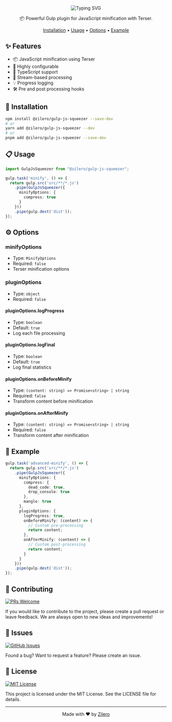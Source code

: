 <div align="center">

<img src="https://readme-typing-svg.demolab.com?font=Montserrat&weight=700&size=35&duration=3000&pause=1000&color=CF4647&background=45FF0000&center=true&vCenter=true&width=600&height=70&lines=Gulp+JS+Squeezer;Powerful+%26+Flexible;Smart+JS+Minification" alt="Typing SVG" />

📦 Powerful Gulp plugin for JavaScript minification with Terser.

[Installation](#-installation) •
[Usage](#-usage) •
[Options](#-options) •
[Example](#-example)

</div>

## ✨ Features

- 📦 JavaScript minification using Terser
- 🔧 Highly configurable
- 📝 TypeScript support
- 🚀 Stream-based processing
- 💡 Progress logging
- 🛠️ Pre and post processing hooks

## 🚀 Installation

```bash
npm install @zilero/gulp-js-squeezer --save-dev
# or
yarn add @zilero/gulp-js-squeezer --dev
# or
pnpm add @zilero/gulp-js-squeezer --save-dev
```

## 📋 Usage

```typescript
import GulpJsSqueezer from "@zilero/gulp-js-squeezer";

gulp.task('minify', () => {
  return gulp.src('src/**/*.js')
    .pipe(GulpJsSqueezer({
      minifyOptions: {
        compress: true
      }
    }))
    .pipe(gulp.dest('dist'));
});
```

## ⚙️ Options

### minifyOptions
- Type: `MinifyOptions`
- Required: `false`
- Terser minification options

### pluginOptions
- Type: `object`
- Required: `false`

#### pluginOptions.logProgress
- Type: `boolean`
- Default: `true`
- Log each file processing

#### pluginOptions.logFinal
- Type: `boolean`
- Default: `true`
- Log final statistics

#### pluginOptions.onBeforeMinify
- Type: `(content: string) => Promise<string> | string`
- Required: `false`
- Transform content before minification

#### pluginOptions.onAfterMinify
- Type: `(content: string) => Promise<string> | string`
- Required: `false`
- Transform content after minification

## 📝 Example

```typescript
gulp.task('advanced-minify', () => {
  return gulp.src('src/**/*.js')
    .pipe(GulpJsSqueezer({
      minifyOptions: {
        compress: {
          dead_code: true,
          drop_console: true
        },
        mangle: true
      },
      pluginOptions: {
        logProgress: true,
        onBeforeMinify: (content) => {
          // Custom pre-processing
          return content;
        },
        onAfterMinify: (content) => {
          // Custom post-processing
          return content;
        }
      }
    }))
    .pipe(gulp.dest('dist'));
});
```

## 🤝 Contributing

[![PRs Welcome](https://img.shields.io/badge/PRs-welcome-brightgreen.svg)](CONTRIBUTING.md)

If you would like to contribute to the project, please create a pull request or leave feedback. We are always open to new ideas and improvements!

## 🐛 Issues

[![GitHub Issues](https://img.shields.io/github/issues/zilero/gulp-plugins-hub.svg)](https://github.com/zilero/gulp-plugins-hub/issues)

Found a bug? Want to request a feature? Please create an issue.

## 📄 License

[![MIT License](https://img.shields.io/badge/license-MIT-blue.svg)](LICENSE)

This project is licensed under the MIT License. See the LICENSE file for details.

---

<div align="center">

Made with ❤️ by [Zilero](https://github.com/zilero)

</div>
